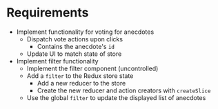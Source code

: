 # Requirements

- Implement functionality for voting for anecdotes
  - Dispatch vote actions upon clicks
    - Contains the anecdote's `id`
  - Update UI to match state of store
- Implement filter functionality
  - Implement the filter component (uncontrolled)
  - Add a `filter` to the Redux store state
    - Add a new reducer to the store
    - Create the new reducer and action creators with `createSlice`
  - Use the global `filter` to update the displayed list of anecdotes